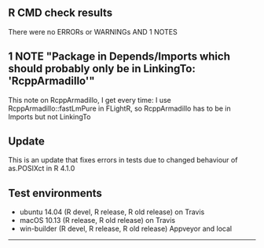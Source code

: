 ## R CMD check results
There were no ERRORs or WARNINGs AND 1 NOTES

## 1 NOTE "Package in Depends/Imports which should probably only be in LinkingTo: 'RcppArmadillo'"
This note on RcppArmadillo, I get every time: I use RcppArmadillo::fastLmPure in FLightR, so RcppArmadillo has to be in Imports but not LinkingTo

## Update
This is an update that fixes errors in tests due to changed behaviour of as.POSIXct in R 4.1.0

## Test environments
* ubuntu 14.04 (R devel, R release, R old release) on Travis
* macOS 10.13 (R release, R old release) on Travis
* win-builder (R devel, R release, R old release) Appveyor and local
---